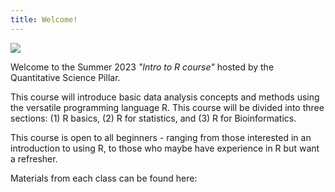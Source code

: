 ```yaml
---
title: Welcome!
---
```


![](header.png)

Welcome to the Summer 2023 *"Intro to R course"* hosted by the Quantitative Science Pillar.   
  
This course will introduce basic data analysis concepts and methods using the versatile programming language R. 
This course will be divided into three sections: (1) R basics, (2) R for statistics, and (3) R for Bioinformatics. 
  
This course is open to all beginners - ranging from those interested in an introduction to using R,
to those who maybe have experience in R but want a refresher.  
  
Materials from each class can be found here:
 
 
 
